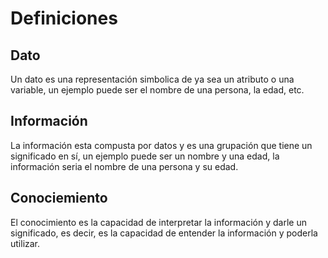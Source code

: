 # Definiciones

## Dato

Un dato es una representación simbolica de ya sea un atributo o una variable, un ejemplo puede ser el nombre de una persona, la edad, etc.

## Información

La información esta compusta por datos y es una grupación que tiene un significado en sí, un ejemplo puede ser un nombre y una edad, la información seria el nombre de una persona y su edad.

## Conociemiento

El conocimiento es la capacidad de interpretar la información y darle un significado, es decir, es la capacidad de entender la información y poderla utilizar.